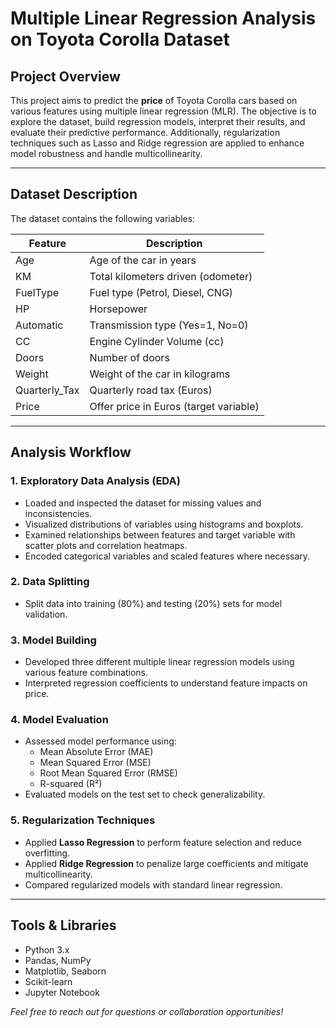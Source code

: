 # Multiple Linear Regression Analysis on Toyota Corolla Dataset

## Project Overview
This project aims to predict the **price** of Toyota Corolla cars based on various features using multiple linear regression (MLR). The objective is to explore the dataset, build regression models, interpret their results, and evaluate their predictive performance. Additionally, regularization techniques such as Lasso and Ridge regression are applied to enhance model robustness and handle multicollinearity.

---

## Dataset Description
The dataset contains the following variables:

| Feature        | Description                             |
|----------------|---------------------------------------|
| Age            | Age of the car in years                |
| KM             | Total kilometers driven (odometer)    |
| FuelType       | Fuel type (Petrol, Diesel, CNG)       |
| HP             | Horsepower                            |
| Automatic      | Transmission type (Yes=1, No=0)       |
| CC             | Engine Cylinder Volume (cc)            |
| Doors          | Number of doors                       |
| Weight         | Weight of the car in kilograms         |
| Quarterly_Tax  | Quarterly road tax (Euros)             |
| Price          | Offer price in Euros (target variable) |

---

## Analysis Workflow

### 1. Exploratory Data Analysis (EDA)
- Loaded and inspected the dataset for missing values and inconsistencies.
- Visualized distributions of variables using histograms and boxplots.
- Examined relationships between features and target variable with scatter plots and correlation heatmaps.
- Encoded categorical variables and scaled features where necessary.

### 2. Data Splitting
- Split data into training (80%) and testing (20%) sets for model validation.

### 3. Model Building
- Developed three different multiple linear regression models using various feature combinations.
- Interpreted regression coefficients to understand feature impacts on price.

### 4. Model Evaluation
- Assessed model performance using:
  - Mean Absolute Error (MAE)
  - Mean Squared Error (MSE)
  - Root Mean Squared Error (RMSE)
  - R-squared (R²)
- Evaluated models on the test set to check generalizability.

### 5. Regularization Techniques
- Applied **Lasso Regression** to perform feature selection and reduce overfitting.
- Applied **Ridge Regression** to penalize large coefficients and mitigate multicollinearity.
- Compared regularized models with standard linear regression.

---

## Tools & Libraries
- Python 3.x  
- Pandas, NumPy  
- Matplotlib, Seaborn  
- Scikit-learn  
- Jupyter Notebook  


*Feel free to reach out for questions or collaboration opportunities!*
